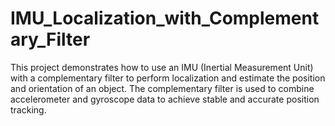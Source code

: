 # IMU_Localization_with_Complementary_Filter
This project demonstrates how to use an IMU (Inertial Measurement Unit) with a complementary filter to perform localization and estimate the position and orientation of an object. The complementary filter is used to combine accelerometer and gyroscope data to achieve stable and accurate position tracking.
